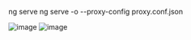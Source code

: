 
ng serve
ng serve -o --proxy-config proxy.conf.json

![image](https://github.com/BryanManzano2016/WebrNoticias/tree/master/repositorio/1.png)
![image](https://github.com/BryanManzano2016/WebrNoticias/tree/master/repositorio/2.png)
